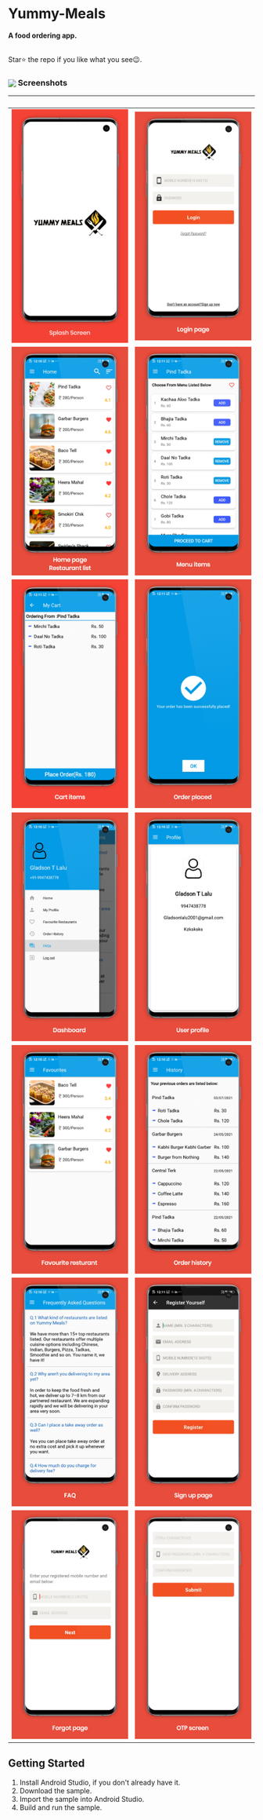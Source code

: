 # Yummy-Meals

**A food ordering app.**

<br>
Star⭐ the repo if you like what you see😉.

<summary><h3><img src="https://emojis.slackmojis.com/emojis/images/1616194339/22385/camera_photo.gif?1616194339" align="center"
                width="28" /> Screenshots</h2> </summary>

&nbsp;                    |  &nbsp;
:-------------------------|:-------------------------
![](Screenshots/pic_1.png)  |  ![](Screenshots/pic_2.png)
![](Screenshots/pic_6.png)  |  ![](Screenshots/pic_7.png)
![](Screenshots/pic_8.png)  |  ![](Screenshots/pic_10.png)
![](Screenshots/pic_14.png)  |  ![](Screenshots/pic_11.png)
![](Screenshots/pic_12.png)  |  ![](Screenshots/pic_9.png)
![](Screenshots/pic_13.png)  |  ![](Screenshots/pic_3.png)
![](Screenshots/pic_4.png)  |  ![](Screenshots/pic_5.png)

## Getting Started
1. Install Android Studio, if you don't already have it.
2. Download the sample.
3. Import the sample into Android Studio.
4. Build and run the sample.
